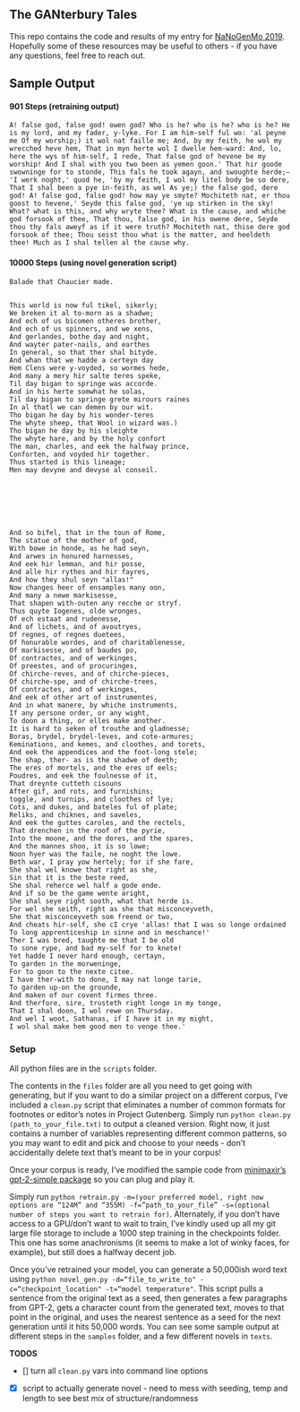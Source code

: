 ## The GANterbury Tales

This repo contains the code and results of my entry for [NaNoGenMo 2019](https://github.com/NaNoGenMo/2019). Hopefully some of these resources may be useful to others - if you have any questions, feel free to reach out.

## Sample Output


#### 901 Steps (retraining output)

`A! false god, false god! owen god?
Who is he? who is he? who is he?
He is my lord, and my fader, y-lyke.
For I am him-self ful wo: 'al peyne me
Of my worship;) it wol nat faille me;
And, by my feith, he wol my wrecched heve hem,
That in myn herte wol I dwelle hem-ward:
And, lo, here the wys of him-self, I rede,
That false god of hevene be my worship!
And I shal with you two been as yemen goon.'
That hir goode swowninge for to stonde,
This fals he took agayn, and swoughte herde;—
'I werk noght,' quod he, 'by my feith,
I wol my litel body be so dere,
That I shal been a pye in-feith, as wel
As ye;) the false god, dere god!
A! false god, false god! how may ye smyte?
Mochiteth nat, er thou goost to hevene,'
Seyde this false god, 'ye up stirken in the sky!
What? what is this, and why wryte thee?
What is the cause, and whiche god forsook of thee,
That thou, false god, in his owene dere,
Seyde thou thy fals aweyf as if it were truth?
Mochiteth nat, thise dere god forsook of thee;
Thou seist thou what is the matter, and heeldeth thee!
Much as I shal tellen al the cause why.
`

#### 10000 Steps (using novel generation script)
```
Balade that Chaucier made.


This world is now ful tikel, sikerly;
We breken it al to-morn as a shadwe;
And ech of us bicomen otheres brother,
And ech of us spinners, and we xens,
And gerlandes, bothe day and night,
And wayter pater-nails, and earthes
In general, so that ther shal bityde.
And whan that we hadde a certeyn day
Hem Clens were y-voyded, so wormes hede,
And many a mery hir salte teres speke,
Til day bigan to springe was accorde.
And in his herte somwhat he solas,
Til day bigan to springe grete mirours raines
In al thatl we can demen by our wit.
Tho bigan he day by his wonder-teres
The whyte sheep, that Wool in wizard was.)
Tho bigan he day by his sleighte
The whyte hare, and by the holy confort
The man, charles, and eek the halfway prince,
Conforten, and voyded hir together.
Thus started is this lineage;
Men may devyne and devyse al conseil.







And so bifel, that in the toun of Rome,
The statue of the mother of god,
With bowe in honde, as he had seyn,
And arwes in honured harnesses,
And eek hir lemman, and hir posse,
And alle hir rythes and hir fayres,
And how they shul seyn "allas!"
Now changes heer of ensamples many oon,
And many a newe markisesse,
That shapen with-outen any recche or stryf.
Thus quyte Iogenes, olde wronges,
Of ech estaat and rudenesse,
And of lichets, and of avoutryes,
Of regnes, of regnes duetees,
Of honurable wordes, and of charitablenesse,
Of markisesse, and of baudes po,
Of contractes, and of werkinges,
Of preestes, and of procuringes,
Of chirche-reves, and of chirche-pieces,
Of chirche-spe, and of chirche-trees,
Of contractes, and of werkinges,
And eek of other art of instrumentes,
And in what manere, by whiche instruments,
If any persone order, or any wight,
To doon a thing, or elles make another.
It is hard to seken of trouthe and gladnesse;
Boras, brydel, brydel-leves, and cote-armures;
Keminations, and kemes, and cloothes, and torets,
And eek the appendices and the foot-long stele;
The shap, ther- as is the shadwe of deeth;
The eres of mortels, and the eres of eels;
Poudres, and eek the foulnesse of it,
That dreynte cutteth cisouns
After gif, and rots, and furnishins;
toggle, and turnips, and cloothes of lye;
Cots, and dukes, and bateles ful of plate;
Reliks, and chiknes, and saveles,
And eek the guttes caroles, and the rectels,
That drenchen in the roof of the pyrie,
Into the moone, and the dores, and the spares,
And the mannes shoo, it is so lowe;
Noon hyer was the faile, ne noght the lowe.
Beth war, I pray yow hertely; for if she fare,
She shal wel knowe that right as she,
Sin that it is the beste reed,
She shal reherce wel half a gode ende.
And if so be the game wente aright,
She shal seye right sooth, what that herde is.
For wel she seith, right as she that misconceyveth,
She that misconceyveth som freend or two,
And cheats hir-self, she cI crye 'allas! that I was so longe ordained
To long apprenticeship in sinne and in meschance!'
Ther I was bred, taughte me that I be old
To sone rype, and bad my-self for to knete!
Yet hadde I never hard enough, certayn,
To garden in the morweninge,
For to goon to the nexte citee.
I have ther-with to done, I may nat longe tarie,
To garden up-on the grounde,
And maken of our covent firmes three.
And therfore, sire, trusteth right longe in my tonge,
That I shal doon, I wol rewe on Thursday.
And wel I woot, Sathanas, if I have it in my might,
I wol shal make hem good men to venge thee.'

```


### Setup
All python files are in the `scripts` folder.

The contents in the `files` folder are all you need to get going with generating, but if you want to do a similar project on a different corpus, I’ve included a `clean.py` script that eliminates a number of common formats for footnotes or editor’s notes in Project Gutenberg. Simply run `python clean.py (path_to_your_file.txt)` to output a cleaned version. Right now, it just contains a number of variables representing different common patterns, so you may want to edit and pick and choose to your needs - don’t accidentally delete text that’s meant to be in  your corpus!

Once your corpus is ready, I’ve modified the sample code from [minimaxir’s gpt-2-simple package](https://github.com/minimaxir/gpt-2-simple) so you can plug and play it.

Simply run `python retrain.py -m=(your preferred model, right now options are “124M” and “355M) -f=”path_to_your_file” -s=(optional number of steps you want to retrain for)`. Alternately, if you don’t have access to a GPU/don’t want to wait to train, I’ve kindly used up all my git large file storage to include a 1000 step training in the checkpoints folder. This one has some anachronisms (it seems to make a lot of winky faces, for example), but still does a halfway decent job.

Once you’ve retrained your model, you can generate a 50,000ish word text using `python novel_gen.py -d=“file_to_write_to" -c=“checkpoint_location" -t=“model temperature"`. This script pulls a sentence from the original text as a seed, then generates a few paragraphs from GPT-2, gets a character count from the generated text, moves to that point in the original, and uses the nearest sentence as a seed for the next generation until it hits 50,000 words. You can see some sample output at different steps in the `samples` folder, and a few different novels in `texts`.

**TODOS**
- [] turn all `clean.py` vars into command line options
- [x] script to actually generate novel - need to mess with seeding, temp and length to see best mix of structure/randomness
